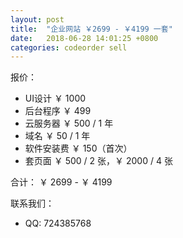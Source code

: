 ```yaml
---
layout: post
title:  "企业网站 ￥2699 - ￥4199 一套"
date:   2018-06-28 14:01:25 +0800
categories: codeorder sell
---
```

报价：

* UI设计 ￥ 1000
* 后台程序 ￥ 499
* 云服务器 ￥ 500 / 1 年
* 域名 ￥ 50 / 1 年
* 软件安装费 ￥ 150（首次）
* 套页面 ￥ 500 / 2 张，￥ 2000 / 4 张

合计： ￥ 2699 - ￥ 4199

联系我们：

* QQ: 724385768
